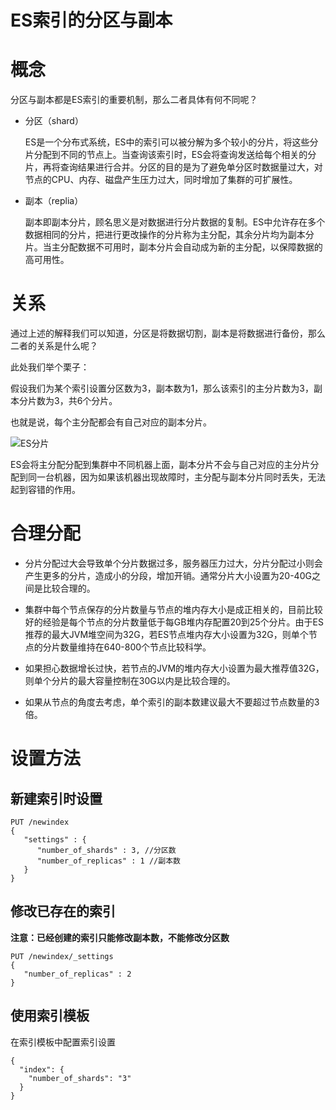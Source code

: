 # ES索引的分区与副本

# 概念

分区与副本都是ES索引的重要机制，那么二者具体有何不同呢？

- 分区（shard）

  ES是一个分布式系统，ES中的索引可以被分解为多个较小的分片，将这些分片分配到不同的节点上。当查询该索引时，ES会将查询发送给每个相关的分片，再将查询结果进行合并。分区的目的是为了避免单分区时数据量过大，对节点的CPU、内存、磁盘产生压力过大，同时增加了集群的可扩展性。

- 副本（replia）

  副本即副本分片，顾名思义是对数据进行分片数据的复制。ES中允许存在多个数据相同的分片，把进行更改操作的分片称为主分配，其余分片均为副本分片。当主分配数据不可用时，副本分片会自动成为新的主分配，以保障数据的高可用性。

# 关系

通过上述的解释我们可以知道，分区是将数据切割，副本是将数据进行备份，那么二者的关系是什么呢？

此处我们举个栗子：

假设我们为某个索引设置分区数为3，副本数为1，那么该索引的主分片数为3，副本分片数为3，共6个分片。

也就是说，每个主分配都会有自己对应的副本分片。

![ES分片](http://image.coolcode.fun/images/202207121547049.png)

ES会将主分配分配到集群中不同机器上面，副本分片不会与自己对应的主分片分配到同一台机器，因为如果该机器出现故障时，主分配与副本分片同时丢失，无法起到容错的作用。

# 合理分配

- 分片分配过大会导致单个分片数据过多，服务器压力过大，分片分配过小则会产生更多的分片，造成小的分段，增加开销。通常分片大小设置为20-40G之间是比较合理的。

- 集群中每个节点保存的分片数量与节点的堆内存大小是成正相关的，目前比较好的经验是每个节点的分片数量低于每GB堆内存配置20到25个分片。由于ES推荐的最大JVM堆空间为32G，若ES节点堆内存大小设置为32G，则单个节点的分片数量维持在640-800个节点比较科学。

- 如果担心数据增长过快，若节点的JVM的堆内存大小设置为最大推荐值32G，则单个分片的最大容量控制在30G以内是比较合理的。
- 如果从节点的角度去考虑，单个索引的副本数建议最大不要超过节点数量的3倍。

# 设置方法

## 新建索引时设置

```shell
PUT /newindex
{
   "settings" : {
      "number_of_shards" : 3, //分区数
      "number_of_replicas" : 1 //副本数
   }
}
```

## 修改已存在的索引

**注意：已经创建的索引只能修改副本数，不能修改分区数**

```shell
PUT /newindex/_settings
{
   "number_of_replicas" : 2
}
```

## 使用索引模板

在索引模板中配置索引设置

```shell
{
  "index": {
    "number_of_shards": "3"
  }
}
```

